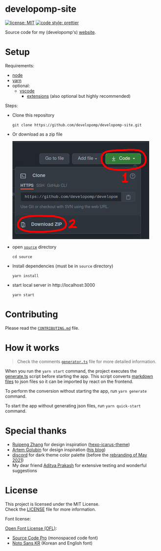 # developomp-site

[![license: MIT](https://img.shields.io/badge/license-MIT-blue.svg?style=flat-square)](./LICENSE)
[![code style: prettier](https://img.shields.io/badge/code_style-prettier-ff69b4.svg?style=flat-square)](https://github.com/prettier/prettier)

Source code for my (developomp's) <a href="https://developomp.com" target="_blank">website</a>.

# Setup

Requirements:

-   [node](https://nodejs.org)
-   [yarn](https://github.com/yarnpkg/yarn)
-   optional:
    -   [vscode](https://code.visualstudio.com)
        -   [extensions](./.vscode/extensions.json) (also optional but highly recommended)

Steps:

-   Clone this repository

    `git clone https://github.com/developomp/developomp-site.git`

-   Or download as a zip file

    ![download procedure](./downloading.png)

-   open [`source`](./source) directory

    `cd source`

-   Install dependencies (must be in `source` directory)

    `yarn install`

-   start local server in http://localhost:3000

    `yarn start`

# Contributing

Please read the [`CONTRIBUTING.md`](./CONTRIBUTING.md) file.

# How it works

> Check the comments [`generator.ts`](./source/generate.ts) file for more detailed information.

When you run the `yarn start` command, the project executes the [generate.ts](./source/generate.ts) script before starting the app. This script converts [markdown files](./source/markdown) to json files so it can be imported by react on the frontend.

To perform the conversion without starting the app, run `yarn generate` command.

To start the app without generating json files, run `yarn quick-start` command.

# Special thanks

-   [Ruipeng Zhang](https://github.com/ppoffice) for design inspiration ([hexo-icarus-theme](https://github.com/ppoffice/hexo-theme-icarus))
-   [Artem Golubin](https://github.com/rushter) for design inspiration ([his blog](https://rushter.com/blog))
-   [discord](http://discord.com) for dark theme color palette (before the [rebranding of May 2021](https://blog.discord.com/how-were-making-discord-more-welcoming-for-everyone-ee152f198c60))
-   My dear friend [Aditya Prakash](https://github.com/AdityaPrakash-26) for extensive testing and wonderful suggestions

# License

This project is licensed under the MIT License.<br>
Check the [LICENSE](./LICENSE) file for more information.

Font license:

[Open Font License (OFL)](https://scripts.sil.org/cms/scripts/page.php?site_id=nrsi&id=OFL#5667e9e4):

-   [Source Code Pro](https://fonts.google.com/specimen/Source+Code+Pro?query=source+code+pro) (monospaced code font)
-   [Noto Sans KR](https://fonts.google.com/specimen/Noto+Sans+KR) (Korean and English font)
